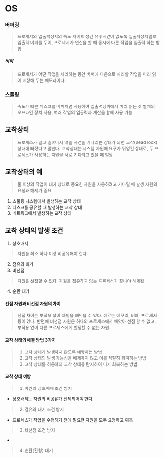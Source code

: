 # OS
### 버퍼링
> 프로세서와 입출력장치의 속도 차이로 생긴 유후시간이 없도록 입출력장치별로 입출력 버퍼를 두어, 
> 프로세서가 연산을 할 때 동시에 다른 작업을 입출력 하는 방법

##### 버퍼
> 프로세서가 어떤 작업을 처리하는 동안 버퍼에 다음으로 처리할 작업을 미리 읽어 저장해 두는 메모리이다.

### 스풀링
> 속도가 빠른 디스크를 버퍼처럼 사용하여 입출력장치에서 미리 읽는 것
> 별개의 오프라인 장치 사용, 여러 작업의 입출력과 계산을 함께 사용 가능
## 교착상태

> 프로세스가 결코 일어나지 않을 사건을 기다리는 상태가 되면 교착(Dead lock)상태에 빠졌다고 말한다.
> 교착상태는 시스템 자원에 요구가 뒤엉킨 상태로, 두 프로세스가 사용하는 자원을 서로 기다리고 있을 때 발생

## 교착상태의 예
> 둘 이상의 작업이 대기 상태로 중요한 자원을 사용하려고 기다릴 때 발생
 자원의 요청과 해제가 중요

1. 스풀링 시스템에서 발생하는 교착 상태
2. 디스크를 공유할 때 발생하는 교착 상태
3. 네트워크에서 발생하는 교착 상태

## 교착 상태의 발생 조건
1. 상호배제
> 자원을 최소 하나 이상 비공유해야 한다.
2. 점유와 대기
3. 비선점
> 자원은 선점할 수 없다. 자원을 점유하고 있는 프로세스가 끝나야 해제됨.
4. 순환 대기

#### 선점 자원과 비선점 자원의 차이
> 선점 차이는 부작용 없이 자원을 빼앗을 수 있다. 예로는 메모리, 버퍼, 프로세서 등이 있다. 반면에 비선점 자원은 하나의 프로세스에서 빼앗아 선점 할 수 없고, 부작용 없이 다른 프로세스에게 할당할 수 없는 자원.

#### 교착 상태의 해결 방법 3가지
> 1. 교착 상태가 발생하지 않도록 예방하는 방법
> 2. 교착 상태의 발생 가능성을 배제하지 않고 이를 적절히 회피하는 방법
> 3. 교착 상태를 허용하되 교착 상태를 탐지하여 다시 회복하는 방법

#### 교착 상태 예방
> 1. 자원의 상호배제 조건 방지
+ 상호배제는 자원의 비공유가 전제되어야 한다.
> 2. 점유와 대기 조건 방지
+ 프로세스가 작업을 수행하기 전에 필요한 자원을 모두 요청하고 획득
> 3. 비선점 조건 방지
+ 
> 4. 순환(환형) 대기 


